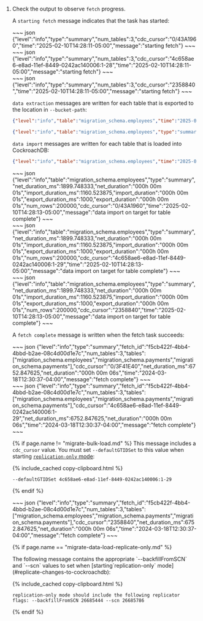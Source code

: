 1. Check the output to observe `fetch` progress. 

	A `starting fetch` message indicates that the task has started:

	<section class="filter-content" markdown="1" data-scope="postgres">
	~~~ json
	{"level":"info","type":"summary","num_tables":3,"cdc_cursor":"0/43A1960","time":"2025-02-10T14:28:11-05:00","message":"starting fetch"}
	~~~
	</section>

	<section class="filter-content" markdown="1" data-scope="mysql">
	~~~ json
	{"level":"info","type":"summary","num_tables":3,"cdc_cursor":"4c658ae6-e8ad-11ef-8449-0242ac140006:1-28","time":"2025-02-10T14:28:11-05:00","message":"starting fetch"}
	~~~	
	</section>

	<section class="filter-content" markdown="1" data-scope="oracle">
	~~~ json
	{"level":"info","type":"summary","num_tables":3,"cdc_cursor":"2358840","time":"2025-02-10T14:28:11-05:00","message":"starting fetch"}
	~~~
	</section>

	`data extraction` messages are written for each table that is exported to the location in `--bucket-path`:

	~~~ json
	{"level":"info","table":"migration_schema.employees","time":"2025-02-10T14:28:11-05:00","message":"data extraction phase starting"}
	~~~

	~~~ json
	{"level":"info","table":"migration_schema.employees","type":"summary","num_rows":200000,"export_duration_ms":1000,"export_duration":"000h 00m 01s","time":"2025-02-10T14:28:12-05:00","message":"data extraction from source complete"}
	~~~

	`data import` messages are written for each table that is loaded into CockroachDB:

	~~~ json
	{"level":"info","table":"migration_schema.employees","time":"2025-02-10T14:28:12-05:00","message":"starting data import on target"}
	~~~

	<section class="filter-content" markdown="1" data-scope="postgres">
	~~~ json
	{"level":"info","table":"migration_schema.employees","type":"summary","net_duration_ms":1899.748333,"net_duration":"000h 00m 01s","import_duration_ms":1160.523875,"import_duration":"000h 00m 01s","export_duration_ms":1000,"export_duration":"000h 00m 01s","num_rows":200000,"cdc_cursor":"0/43A1960","time":"2025-02-10T14:28:13-05:00","message":"data import on target for table complete"}
	~~~
	</section>

	<section class="filter-content" markdown="1" data-scope="mysql">
	~~~ json
	{"level":"info","table":"migration_schema.employees","type":"summary","net_duration_ms":1899.748333,"net_duration":"000h 00m 01s","import_duration_ms":1160.523875,"import_duration":"000h 00m 01s","export_duration_ms":1000,"export_duration":"000h 00m 01s","num_rows":200000,"cdc_cursor":"4c658ae6-e8ad-11ef-8449-0242ac140006:1-29","time":"2025-02-10T14:28:13-05:00","message":"data import on target for table complete"}
	~~~
	</section>

	<section class="filter-content" markdown="1" data-scope="oracle">
	~~~ json
	{"level":"info","table":"migration_schema.employees","type":"summary","net_duration_ms":1899.748333,"net_duration":"000h 00m 01s","import_duration_ms":1160.523875,"import_duration":"000h 00m 01s","export_duration_ms":1000,"export_duration":"000h 00m 01s","num_rows":200000,"cdc_cursor":"2358840","time":"2025-02-10T14:28:13-05:00","message":"data import on target for table complete"}
	~~~
	</section>

	A `fetch complete` message is written when the fetch task succeeds:

	<section class="filter-content" markdown="1" data-scope="postgres">
	~~~ json
	{"level":"info","type":"summary","fetch_id":"f5cb422f-4bb4-4bbd-b2ae-08c4d00d1e7c","num_tables":3,"tables":["migration_schema.employees","migration_schema.payments","migration_schema.payments"],"cdc_cursor":"0/3F41E40","net_duration_ms":6752.847625,"net_duration":"000h 00m 06s","time":"2024-03-18T12:30:37-04:00","message":"fetch complete"}
	~~~
	</section>

	<section class="filter-content" markdown="1" data-scope="mysql">
	~~~ json
	{"level":"info","type":"summary","fetch_id":"f5cb422f-4bb4-4bbd-b2ae-08c4d00d1e7c","num_tables":3,"tables":["migration_schema.employees","migration_schema.payments","migration_schema.payments"],"cdc_cursor":"4c658ae6-e8ad-11ef-8449-0242ac140006:1-29","net_duration_ms":6752.847625,"net_duration":"000h 00m 06s","time":"2024-03-18T12:30:37-04:00","message":"fetch complete"}
	~~~

	{% if page.name != "migrate-bulk-load.md" %}
	This message includes a `cdc_cursor` value. You must set `--defaultGTIDSet` to this value when starting [`replication-only` mode](#replicate-changes-to-cockroachdb):

	{% include_cached copy-clipboard.html %}
	~~~ 
	--defaultGTIDSet 4c658ae6-e8ad-11ef-8449-0242ac140006:1-29
	~~~
	{% endif %}
	</section>

	<section class="filter-content" markdown="1" data-scope="oracle">
	~~~ json
	{"level":"info","type":"summary","fetch_id":"f5cb422f-4bb4-4bbd-b2ae-08c4d00d1e7c","num_tables":3,"tables":["migration_schema.employees","migration_schema.payments","migration_schema.payments"],"cdc_cursor":"2358840","net_duration_ms":6752.847625,"net_duration":"000h 00m 06s","time":"2024-03-18T12:30:37-04:00","message":"fetch complete"}
	~~~
	</section>

	{% if page.name == "migrate-data-load-replicate-only.md" %}
	<section class="filter-content" markdown="1" data-scope="oracle">
	The following message contains the appropriate `--backfillFromSCN` and `--scn` values to set when [starting`replication-only` mode](#replicate-changes-to-cockroachdb):

	{% include_cached copy-clipboard.html %}
	~~~ 
	replication-only mode should include the following replicator flags: --backfillFromSCN 26685444 --scn 26685786
	~~~
	</section>
	{% endif %}